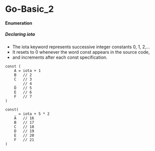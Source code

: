 # Go-Basic_2

#### Enumeration

##### Declaring iota

* The iota keyword represents successive integer constants 0, 1, 2,…
* It resets to 0 whenever the word const appears in the source code,
* and increments after each const specification.
```
const (
    A = iota + 1
    B   // 2
    C   // 3
    _   // 4
    D   // 5
    E   // 6
    F   // 7
)
```

```
const(
    _ = iota + 5 * 2
    A   // 16
    B   // 17
    C   // 18
    D   // 19
    E   // 20
    F   // 21
)

```
